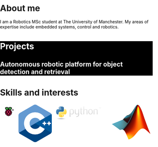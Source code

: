 <html>
<head>
<meta name="viewport" content="width=device-width, initial-scale=1">
  <style>
    * {
      box-sizing: border-box
    }
    .row{
      display: flex;
    }
    .column{
      flex: 25%; padding: 5px
    }
    body, html{
      background-color: white;
      margin: 0; padding: 0;
    }
    .myDiv {
      background-color: black; color: white; width: 100%;
      margin: 0; padding: 0;
    }
  </style>
</head>
  
<body>
  <h1>About me</h1>
  <p style="color:black;">I am a Robotics MSc student at The University of Manchester. My areas of expertise include embedded systems, control and robotics.</p>

  <div class="myDiv">
    <h1>Projects</h1>
    <!-- <p style="font-size:120%;"><b>Autonomous robotic platform for object detection and retrieval</b></p> -->
    <h2><b>Autonomous robotic platform for object detection and retrieval</b></h2>
  </div>
  
<h1>Skills and interests</h1>
<div class="row">
  <div class="column">
    <img src="Raspberry-Pi-Symbol.png" alt="" style="width:100%">
  </div>
  <div class="column">
    <img src="cpp_logo.png" alt="" style="width:100%">
  </div>
  <div class="column">
    <img src="python-logo.png" alt="" style="width:100%">
  </div>
  <div>
    <img src="matlab_logo.png" alt="" style="width:100%">
  </div>
</div>


</body>

</html>
